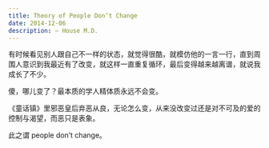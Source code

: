```yaml
---
title: Theory of People Don’t Change
date: 2014-12-06
description: — House M.D.
---
```


有时候看见别人跟自己不一样的状态，就觉得很酷，就模仿他的一言一行，直到周围人意识到我最近有了改变，就这样一直重复循环，最后变得越来越离谱，就说我成长了不少。

傻，哪儿变了？最本质的学人精体质永远不会变。

《童话镇》里邪恶皇后弃恶从良，无论怎么变，从来没改变过还是对不可及的爱的控制与渴望，而恶只是表象。

此之谓 people don’t change。
